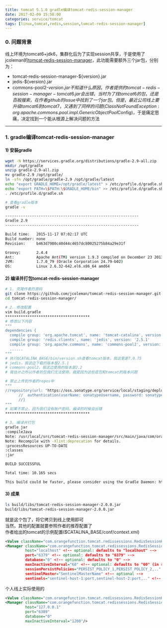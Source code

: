 ```yaml
---
title: tomcat 5.1.0 gradle编译tomcat-redis-session-manager
date: 2017-02-09 15:58:00
categories: service/tomcat
tags: [linux,tomcat,redis,session,tomcat-redis-session-manager]
---
```


### 0. 问题背景
线上环境为tomcat6+jdk6，集群化后为了实现session共享，于是使用了jcoleman的[tomcat-redis-session-manager](https://github.com/jcoleman/tomcat-redis-session-manager)，此功能需要额外三个jar包，分别为：  
- tomcat-redis-session-manager-${version}.jar
- jedis-${version}.jar
- commons-pool2-${version}.jar
不知道什么原因，作者提供的tomcat-redis-session-manager-tomcat6.jar会出错，当时为了找tomcat6的包，还是百般搜索，在作者github的issue中找到了一个jar包。  
但是，最近公司线上要升级tomcat6到tomcat7，又遇到了同样的问题(ClassNotFoundException: org.apache.commons.pool.impl.GenericObjectPool$Config)，于是痛定思痛，决定找到一个能从根源上解决问题的方法

---

### 1. gradle编译tomcat-redis-session-manager
#### 1) 安装gradle
``` bash
wget -N https://services.gradle.org/distributions/gradle-2.9-all.zip
mkdir /opt/gradle
unzip gradle-2.9-all.zip
mv gradle-2.9 /opt/gradle/
ln -sfn /opt/gradle/gradle-2.9 /opt/gradle/latest
echo "export GRADLE_HOME=/opt/gradle/latest" > /etc/profile.d/gradle.sh
echo "export PATH=\$PATH:\$GRADLE_HOME/bin" >> /etc/profile.d/gradle.sh
. /etc/profile.d/gradle.sh

# 查看gradle版本
gradle -v

------------------------------------------------------------
Gradle 2.9
------------------------------------------------------------

Build time:   2015-11-17 07:02:17 UTC
Build number: none
Revision:     b463d7980c40d44c4657dc80025275b84a29e31f

Groovy:       2.4.4
Ant:          Apache Ant(TM) version 1.9.3 compiled on December 23 2013
JVM:          1.7.0_79 (Oracle Corporation 24.79-b02)
OS:           Linux 2.6.32-642.el6.x86_64 amd64
```

#### 2) 编译并打包tomcat-redis-session-manager
``` bash
# 1. 克隆作者的源码
git clone https://github.com/jcoleman/tomcat-redis-session-manager.git
cd tomcat-redis-session-manager/

# 2. 修改配置
vim build.gradle
**************************************
# 修改以下内容
"""
dependencies {
  compile group: 'org.apache.tomcat', name: 'tomcat-catalina', version: '7.0.75'
  compile group: 'redis.clients', name: 'jedis', version: '2.5.1'
  compile group: 'org.apache.commons', name: 'commons-pool2', version: '2.2'
  ......
"""
# 执行$CATALINA_BASE/bin/version.sh查看tomcat版本，我这里是7.0.75
# jedis，我这边下载的版本是2.5.1
# commons-pool2，我这边使用的版本是2.2
# 我估计之所以作者的包我们无法使用，就是因为这些底包和tomcat的版本问题

# 禁止上传到作者的repos中
"""
//repository(url: "https://oss.sonatype.org/service/local/staging/deploy/maven2/") {
      //  authentication(userName: sonatypeUsername, password: sonatypePassword)
      //}
"""
# 如果不禁止，因为我们没有账户密码，编译的时候会出错
**************************************

# 3. 编译并打包
gradle jar
:compileJava
Note: /usr/local/src/tomcat-redis-session-manager/src/main/java/com/orangefunction/tomcat/redissessions/RedisSessionManager.java uses or overrides a deprecated API.
Note: Recompile with -Xlint:deprecation for details.
:processResources UP-TO-DATE
:classes
:jar

BUILD SUCCESSFUL

Total time: 10.165 secs

This build could be faster, please consider using the Gradle Daemon: https://docs.gradle.org/2.9/userguide/gradle_daemon.html
```

#### 3) 成果
``` bash
ls build/libs/tomcat-redis-session-manager-2.0.0.jar
build/libs/tomcat-redis-session-manager-2.0.0.jar
```
就是这个包了，将它拷贝到线上使用即可  
当然，其他的配置就要参照作者的推荐配置了  
作者给出的tomcat的示例配置($CATALINA_BASE/conf/context.xml)
``` xml
<Valve className="com.orangefunction.tomcat.redissessions.RedisSessionHandlerValve" />
<Manager className="com.orangefunction.tomcat.redissessions.RedisSessionManager"
         host="localhost" <!-- optional: defaults to "localhost" -->
         port="6379" <!-- optional: defaults to "6379" -->
         database="0" <!-- optional: defaults to "0" -->
         maxInactiveInterval="60" <!-- optional: defaults to "60" (in seconds) -->
         sessionPersistPolicies="PERSIST_POLICY_1,PERSIST_POLICY_2,.." <!-- optional -->
         sentinelMaster="SentinelMasterName" <!-- optional -->
         sentinels="sentinel-host-1:port,sentinel-host-2:port,.." <!-- optional --> />
```

个人线上实际使用的
``` xml
<Valve className="com.orangefunction.tomcat.redissessions.RedisSessionHandlerValve" />
<Manager className="com.orangefunction.tomcat.redissessions.RedisSessionManager"
         host="127.0.0.1"
         port="6389"
         database="0"
         maxInactiveInterval="1200"/>
```
